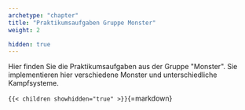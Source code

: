 ```yaml
---
archetype: "chapter"
title: "Praktikumsaufgaben Gruppe Monster"
weight: 2

hidden: true
---
```



Hier finden Sie die Praktikumsaufgaben aus der Gruppe "Monster". Sie implementieren hier
verschiedene Monster und unterschiedliche Kampfsysteme.


`{{< children showhidden="true" >}}`{=markdown}
